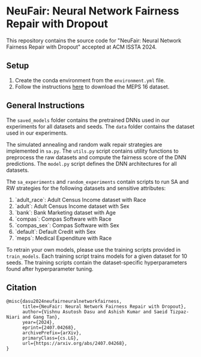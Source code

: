 # NeuFair: Neural Network Fairness Repair with Dropout

This repository contains the source code for "NeuFair: Neural Network Fairness Repair with Dropout" accepted at ACM ISSTA 2024.

## Setup

1. Create the conda environment from the `environment.yml` file.
2. Follow the instructions [here](https://github.com/Trusted-AI/AIF360/blob/main/aif360/data/raw/meps/README.md) to download the MEPS 16 dataset.

## General Instructions

The `saved_models` folder contains the pretrained DNNs used in our experiments for all datasets and seeds. The `data` folder contains the dataset used in our experiments. 

The simulated annealing and random walk repair strategies are implemented in `sa.py`. The `utils.py` script contains utility functions to preprocess the raw datasets and compute the fairness score of the DNN predictions. The `model.py` script defines the DNN architectures for all datasets.

The `sa_experiments` and `random_experiments` contain scripts to run SA and RW strategies for the following datasets and sensitive attributes:
<ol>
    <li> `adult_race`: Adult Census Income dataset with Race </li>
    <li> `adult`: Adult Census Income dataset with Sex </li>
    <li> `bank`: Bank Marketing dataset with Age </li>
    <li> `compas`: Compas Software with Race </li>
    <li> `compas_sex`: Compas Software with Sex </li>
    <li> `default`: Default Credit with Sex </li>
    <li> `meps`: Medical Expenditure with Race </li>
</ol>

To retrain your own models, please use the training scripts provided in `train_models`. Each training script trains models for a given dataset for 10 seeds. The training scripts contain the dataset-specific hyperparameters found after hyperparameter tuning.

## Citation

```
@misc{dasu2024neufairneuralnetworkfairness,
      title={NeuFair: Neural Network Fairness Repair with Dropout}, 
      author={Vishnu Asutosh Dasu and Ashish Kumar and Saeid Tizpaz-Niari and Gang Tan},
      year={2024},
      eprint={2407.04268},
      archivePrefix={arXiv},
      primaryClass={cs.LG},
      url={https://arxiv.org/abs/2407.04268}, 
}
```